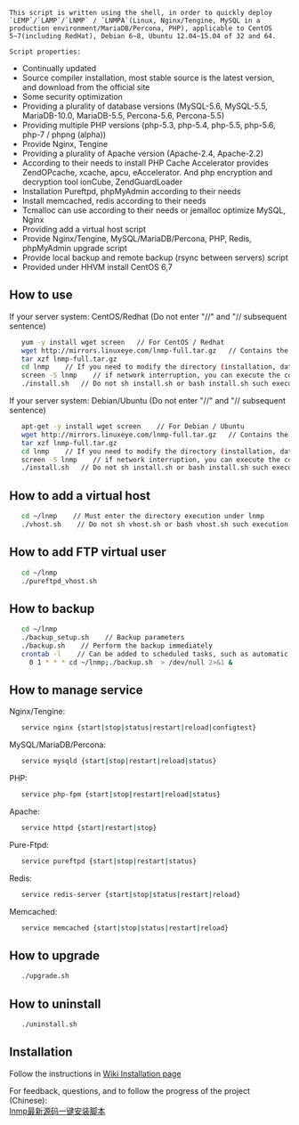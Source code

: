     This script is written using the shell, in order to quickly deploy `LEMP`/`LAMP`/`LNMP` / `LNMPA`(Linux, Nginx/Tengine, MySQL in a production environment/MariaDB/Percona, PHP), applicable to CentOS 5~7(including RedHat), Debian 6~8, Ubuntu 12.04~15.04 of 32 and 64.

    Script properties:
- Continually updated
- Source compiler installation, most stable source is the latest version, and download from the official site
- Some security optimization
- Providing a plurality of database versions (MySQL-5.6, MySQL-5.5, MariaDB-10.0, MariaDB-5.5, Percona-5.6, Percona-5.5)
- Providing multiple PHP versions (php-5.3, php-5.4, php-5.5, php-5.6, php-7 / phpng (alpha))
- Provide Nginx, Tengine
- Providing a plurality of Apache version (Apache-2.4, Apache-2.2)
- According to their needs to install PHP Cache Accelerator provides ZendOPcache, xcache, apcu, eAccelerator. And php encryption and decryption tool ionCube, ZendGuardLoader
- Installation Pureftpd, phpMyAdmin according to their needs
- Install memcached, redis according to their needs
- Tcmalloc can use according to their needs or jemalloc optimize MySQL, Nginx
- Providing add a virtual host script
- Provide Nginx/Tengine, MySQL/MariaDB/Percona, PHP, Redis, phpMyAdmin upgrade script
- Provide local backup and remote backup (rsync between servers) script
- Provided under HHVM install CentOS 6,7

## How to use
If your server system: CentOS/Redhat (Do not enter "//" and "// subsequent sentence)
```bash
   yum -y install wget screen   // For CentOS / Redhat
   wget http://mirrors.linuxeye.com/lnmp-full.tar.gz   // Contains the source code
   tar xzf lnmp-full.tar.gz
   cd lnmp    // If you need to modify the directory (installation, data storage, Nginx logs), modify options.conf file
   screen -S lnmp    // if network interruption, you can execute the command `screen -r lnmp` reconnect install window
   ./install.sh   // Do not sh install.sh or bash install.sh such execution
```
If your server system: Debian/Ubuntu (Do not enter "//" and "// subsequent sentence)
```bash
   apt-get -y install wget screen    // For Debian / Ubuntu
   wget http://mirrors.linuxeye.com/lnmp-full.tar.gz   // Contains the source code
   tar xzf lnmp-full.tar.gz
   cd lnmp    // If you need to modify the directory (installation, data storage, Nginx logs), modify options.conf file
   screen -S lnmp    // if network interruption, you can execute the command `screen -r lnmp` reconnect install window
   ./install.sh   // Do not sh install.sh or bash install.sh such execution
```

## How to add a virtual host

```bash
   cd ~/lnmp    // Must enter the directory execution under lnmp
   ./vhost.sh    // Do not sh vhost.sh or bash vhost.sh such execution
```

## How to add FTP virtual user 

```bash
   cd ~/lnmp
   ./pureftpd_vhost.sh
```

## How to backup

```bash
   cd ~/lnmp
   ./backup_setup.sh    // Backup parameters 
   ./backup.sh    // Perform the backup immediately 
   crontab -l    // Can be added to scheduled tasks, such as automatic backups every day 1:00 
     0 1 * * * cd ~/lnmp;./backup.sh  > /dev/null 2>&1 &
```

## How to manage service
Nginx/Tengine:
```bash
   service nginx {start|stop|status|restart|reload|configtest}
```
MySQL/MariaDB/Percona:
```bash
   service mysqld {start|stop|restart|reload|status}
```
PHP:
```bash
   service php-fpm {start|stop|restart|reload|status}
```
Apache:
```bash
   service httpd {start|restart|stop}
```
Pure-Ftpd:
```bash
   service pureftpd {start|stop|restart|status}
```
Redis:
```bash
   service redis-server {start|stop|status|restart|reload}
```
Memcached:
```bash
   service memcached {start|stop|status|restart|reload}
```

## How to upgrade 
```bash
   ./upgrade.sh
```

## How to uninstall 

```bash
   ./uninstall.sh
```

## Installation
   Follow the instructions in [Wiki Installation page](https://github.com/lj2007331/lnmp/wiki/Installation)<br />

   For feedback, questions, and to follow the progress of the project (Chinese): <br />
   [lnmp最新源码一键安装脚本](http://blog.linuxeye.com/31.html)<br />
